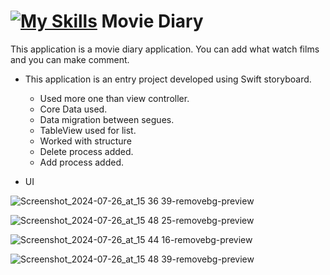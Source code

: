 # [![My Skills](https://skillicons.dev/icons?i=swift)](https://skillicons.dev) Movie Diary


This application is a movie diary application. You can add what watch films and you can make comment.
- This application is an entry project developed using Swift storyboard.
    - Used more one than view controller.
    - Core Data used.
    - Data migration between segues.
    - TableView used for list.
    - Worked with structure
    - Delete process added.
    - Add process added.

 - UI

![Screenshot_2024-07-26_at_15 36 39-removebg-preview](https://github.com/user-attachments/assets/dd208500-2a45-4354-8c68-940c8f49fbaa)

![Screenshot_2024-07-26_at_15 48 25-removebg-preview](https://github.com/user-attachments/assets/4290a6a6-7d57-45b2-bde1-8f35224070d0)

![Screenshot_2024-07-26_at_15 44 16-removebg-preview](https://github.com/user-attachments/assets/032b8b69-125e-44da-b5c1-9532e73cfc4b)

![Screenshot_2024-07-26_at_15 48 39-removebg-preview](https://github.com/user-attachments/assets/813bfaad-eeff-4c92-b32a-7fe99b9a3918)
